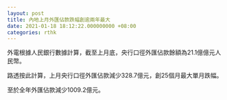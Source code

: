 ```yaml
---
layout: post
title: 內地上月外匯佔款跌幅創逾兩年最大
date: 2021-01-18 18:12:22.000000000 +08:00
categories: rthk
---
```


外電根據人民銀行數據計算，截至上月底，央行口徑外匯佔款餘額為21.1億億元人民幣。

路透按此計算，上月央行口徑外匯佔款減少328.7億元，創25個月最大單月跌幅。

至於全年外匯佔款減少1009.2億元。
